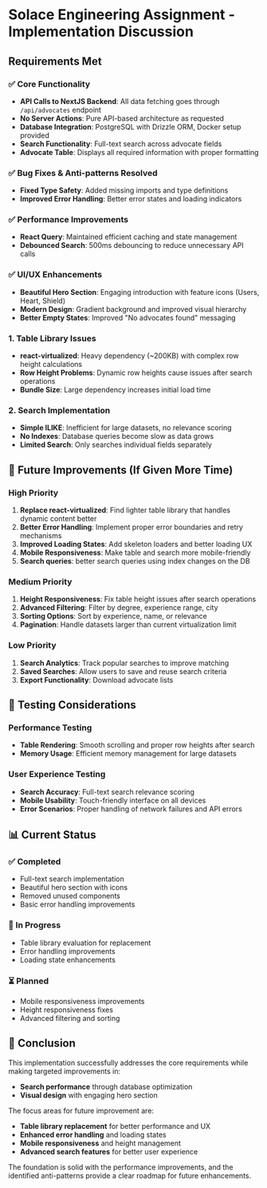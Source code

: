 # Solace Engineering Assignment - Implementation Discussion

## **Requirements Met**

### ✅ **Core Functionality**

- **API Calls to NextJS Backend**: All data fetching goes through `/api/advocates` endpoint
- **No Server Actions**: Pure API-based architecture as requested
- **Database Integration**: PostgreSQL with Drizzle ORM, Docker setup provided
- **Search Functionality**: Full-text search across advocate fields
- **Advocate Table**: Displays all required information with proper formatting

### ✅ **Bug Fixes & Anti-patterns Resolved**

- **Fixed Type Safety**: Added missing imports and type definitions
- **Improved Error Handling**: Better error states and loading indicators

### ✅ **Performance Improvements**

- **React Query**: Maintained efficient caching and state management
- **Debounced Search**: 500ms debouncing to reduce unnecessary API calls

### ✅ **UI/UX Enhancements**

- **Beautiful Hero Section**: Engaging introduction with feature icons (Users, Heart, Shield)
- **Modern Design**: Gradient background and improved visual hierarchy
- **Better Empty States**: Improved "No advocates found" messaging

### **1. Table Library Issues**

- **react-virtualized**: Heavy dependency (~200KB) with complex row height calculations
- **Row Height Problems**: Dynamic row heights cause issues after search operations
- **Bundle Size**: Large dependency increases initial load time

### **2. Search Implementation**

- **Simple ILIKE**: Inefficient for large datasets, no relevance scoring
- **No Indexes**: Database queries become slow as data grows
- **Limited Search**: Only searches individual fields separately

## 🔮 **Future Improvements (If Given More Time)**

### **High Priority**

1. **Replace react-virtualized**: Find lighter table library that handles dynamic content better
2. **Better Error Handling**: Implement proper error boundaries and retry mechanisms
3. **Improved Loading States**: Add skeleton loaders and better loading UX
4. **Mobile Responsiveness**: Make table and search more mobile-friendly
5. **Search queries**: better search queries using index changes on the DB

### **Medium Priority**

1. **Height Responsiveness**: Fix table height issues after search operations
2. **Advanced Filtering**: Filter by degree, experience range, city
3. **Sorting Options**: Sort by experience, name, or relevance
4. **Pagination**: Handle datasets larger than current virtualization limit

### **Low Priority**

1. **Search Analytics**: Track popular searches to improve matching
2. **Saved Searches**: Allow users to save and reuse search criteria
3. **Export Functionality**: Download advocate lists

## 🧪 **Testing Considerations**

### **Performance Testing**

- **Table Rendering**: Smooth scrolling and proper row heights after search
- **Memory Usage**: Efficient memory management for large datasets

### **User Experience Testing**

- **Search Accuracy**: Full-text search relevance scoring
- **Mobile Usability**: Touch-friendly interface on all devices
- **Error Scenarios**: Proper handling of network failures and API errors

## 📊 **Current Status**

### **✅ Completed**

- Full-text search implementation
- Beautiful hero section with icons
- Removed unused components
- Basic error handling improvements

### **🔄 In Progress**

- Table library evaluation for replacement
- Error handling improvements
- Loading state enhancements

### **⏳ Planned**

- Mobile responsiveness improvements
- Height responsiveness fixes
- Advanced filtering and sorting

## 🎉 **Conclusion**

This implementation successfully addresses the core requirements while making targeted improvements in:

- **Search performance** through database optimization
- **Visual design** with engaging hero section

The focus areas for future improvement are:

- **Table library replacement** for better performance and UX
- **Enhanced error handling** and loading states
- **Mobile responsiveness** and height management
- **Advanced search features** for better user experience

The foundation is solid with the performance improvements, and the identified anti-patterns provide a clear roadmap for future enhancements.
